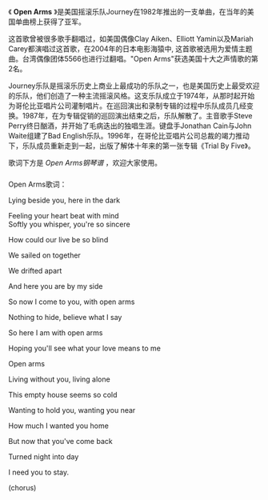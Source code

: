 

《 **Open Arms** 》是美国摇滚乐队Journey在1982年推出的一支单曲，在当年的美国单曲榜上获得了亚军。

  

这首歌曾被很多歌手翻唱过，如美国偶像Clay Aiken、Elliott Yamin以及Mariah
Carey都演唱过这首歌，在2004年的日本电影海猿中, 这首歌被选用为爱情主题曲。台湾偶像团体5566也进行过翻唱。"Open
Arms"获选美国十大之声情歌的第2名。

  

Journey乐队是摇滚乐历史上商业上最成功的乐队之一，也是美国历史上最受欢迎的乐队，他们创造了一种主流摇滚风格。这支乐队成立于1974年，从那时起开始为哥伦比亚唱片公司灌制唱片。在巡回演出和录制专辑的过程中乐队成员几经变换。1987年，在为专辑促销的巡回演出结束之后，乐队解散了。主音歌手Steve
Perry终日酗酒，并开始了毛病迭出的独唱生涯。键盘手Jonathan Cain与John Waite组建了Bad
English乐队。1996年，在哥伦比亚唱片公司总裁的竭力推动下，乐队成员重新走到一起，出版了解体十年来的第一张专辑《Trial By Five》。

  

歌词下方是 _Open Arms钢琴谱_ ，欢迎大家使用。

###  
Open Arms歌词：

  

Lying beside you, here in the dark

Feeling your heart beat with mind  
Softly you whisper, you're so sincere

How could our live be so blind

We sailed on together

We drifted apart

And here you are by my side

So now I come to you, with open arms

Nothing to hide, believe what I say

So here I am with open arms

Hoping you'll see what your love means to me

Open arms

Living without you, living alone

This empty house seems so cold

Wanting to hold you, wanting you near

How much I wanted you home

But now that you've come back

Turned night into day

I need you to stay.

(chorus)

  

